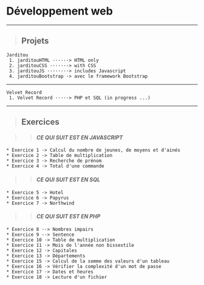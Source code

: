 ﻿
# **Développement web**

---

> ## Projets
 
	Jarditou
	 1. jarditouHTML ······> HTML only
	 2. jarditouCSS ·······> with CSS
	 3. jarditouJS ········> includes Javascript
	 4. jarditouBootstrap ·> avec le framework Bootstrap
---
	Velvet Record
	 1. Velvet Record ·····> PHP et SQL (in progress ...)
___

> ## Exercices

>> #### ***CE QUI SUIT EST EN JAVASCRIPT***
	* Exercice 1 ·> Calcul du nombre de jeunes, de moyens et d'ainés
	* Exercice 2 ·> Table de multiplication
	* Exercice 3 ·> Recherche de prénom
	* Exercice 4 ·> Total d'une commande

>> #### ***CE QUI SUIT EST EN SQL***
	* Exercice 5 ·> Hotel
	* Exercice 6 ·> Papyrus
	* Exercice 7 ·> Northwind

>> #### ***CE QUI SUIT EST EN PHP***

	* Exercice 8 ··> Nombres impairs
	* Exercice 9 ··> Sentence
	* Exercice 10 ·> Table de multiplication
	* Exercice 11 ·> Mois de l'année non bissextile
	* Exercice 12 ·> Capitales
	* Exercice 13 ·> Départements
	* Exercice 15 ·> Calcul de la somme des valeurs d'un tableau
	* Exercice 16 ·> Vérifier la complexité d'un mot de passe
	* Exercice 17 ·> Dates et heures
	* Exercice 18 ·> Lecture d'un fichier

